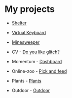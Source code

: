 # My projects

* [Shelter](https://archdemon7.github.io/projects/shelter/pages/main)
* [Virtual Keyboard](https://archdemon7.github.io/virtual-keyboard/)
* [Minesweeper](https://archdemon7.github.io/minesweeper/)



* CV - [Do you like glitch?](https://archdemon7.github.io/projects/cv/)
* Momentum - [Dashboard](https://archdemon7.github.io/projects/momentum/)
* Online-zoo - [Pick and feed](https://archdemon7.github.io/projects/online-zoo/pages/main/)
* Plants - [Plants](https://archdemon7.github.io/projects/plants)
* Outdoor - [Outdoor](https://archdemon7.github.io/projects/outdoor)
